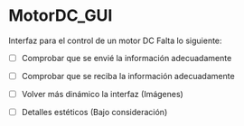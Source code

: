 # MotorDC_GUI
Interfaz para el control de un motor DC 
Falta lo siguiente:

- [ ] Comprobar que se envié la información adecuadamente 


- [ ] Comprobar que se reciba la información adecuadamente 


- [ ] Volver más dinámico la interfaz (Imágenes)


- [ ] Detalles estéticos (Bajo consideración)
